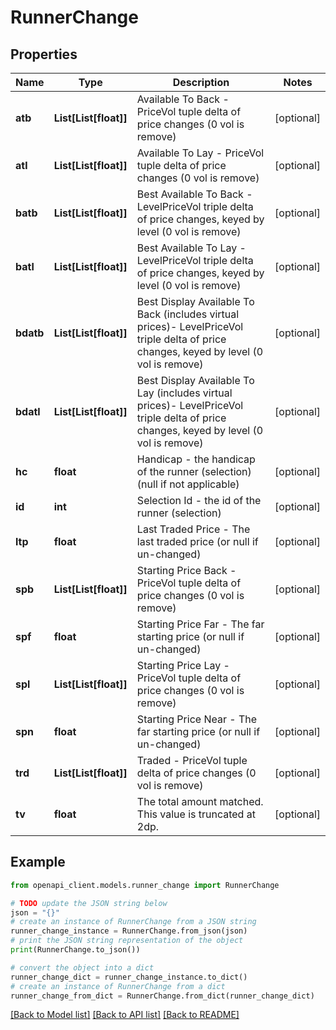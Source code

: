 # RunnerChange


## Properties

Name | Type | Description | Notes
------------ | ------------- | ------------- | -------------
**atb** | **List[List[float]]** | Available To Back - PriceVol tuple delta of price changes (0 vol is remove) | [optional] 
**atl** | **List[List[float]]** | Available To Lay - PriceVol tuple delta of price changes (0 vol is remove) | [optional] 
**batb** | **List[List[float]]** | Best Available To Back - LevelPriceVol triple delta of price changes, keyed by level (0 vol is remove) | [optional] 
**batl** | **List[List[float]]** | Best Available To Lay - LevelPriceVol triple delta of price changes, keyed by level (0 vol is remove) | [optional] 
**bdatb** | **List[List[float]]** | Best Display Available To Back (includes virtual prices)- LevelPriceVol triple delta of price changes, keyed by level (0 vol is remove) | [optional] 
**bdatl** | **List[List[float]]** | Best Display Available To Lay (includes virtual prices)- LevelPriceVol triple delta of price changes, keyed by level (0 vol is remove) | [optional] 
**hc** | **float** | Handicap - the handicap of the runner (selection) (null if not applicable) | [optional] 
**id** | **int** | Selection Id - the id of the runner (selection) | [optional] 
**ltp** | **float** | Last Traded Price - The last traded price (or null if un-changed) | [optional] 
**spb** | **List[List[float]]** | Starting Price Back - PriceVol tuple delta of price changes (0 vol is remove) | [optional] 
**spf** | **float** | Starting Price Far - The far starting price (or null if un-changed) | [optional] 
**spl** | **List[List[float]]** | Starting Price Lay - PriceVol tuple delta of price changes (0 vol is remove) | [optional] 
**spn** | **float** | Starting Price Near - The far starting price (or null if un-changed) | [optional] 
**trd** | **List[List[float]]** | Traded - PriceVol tuple delta of price changes (0 vol is remove) | [optional] 
**tv** | **float** | The total amount matched. This value is truncated at 2dp. | [optional] 

## Example

```python
from openapi_client.models.runner_change import RunnerChange

# TODO update the JSON string below
json = "{}"
# create an instance of RunnerChange from a JSON string
runner_change_instance = RunnerChange.from_json(json)
# print the JSON string representation of the object
print(RunnerChange.to_json())

# convert the object into a dict
runner_change_dict = runner_change_instance.to_dict()
# create an instance of RunnerChange from a dict
runner_change_from_dict = RunnerChange.from_dict(runner_change_dict)
```
[[Back to Model list]](../README.md#documentation-for-models) [[Back to API list]](../README.md#documentation-for-api-endpoints) [[Back to README]](../README.md)


